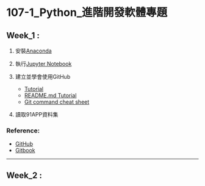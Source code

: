 # 107-1_Python_進階開發軟體專題
## Week_1 :
1. 安裝[Anaconda](https://www.anaconda.com/download/)
2. 執行[Jupyter Notebook](https://jupyter.readthedocs.io/en/latest/install.html#installing-jupyter-using-anaconda-and-conda)
3. 建立並學會使用GitHub
   - [Tutorial](https://git-scm.com/book/zh-tw/v1/%E9%96%8B%E5%A7%8B)
   - [README.md Tutorial](http://xianbai.me/learn-md/article/about/readme.html)
   - [Git command cheat sheet](https://github.com/joshnh/Git-Commands)
   
4. 讀取91APP資料集
### Reference:
- [GitHub](https://pecu.gitbooks.io/python_/content/)
- [Gitbook](https://github.com/NTU-CSX-Project/107-1PythonSampleCode)
-----
## Week_2 :
